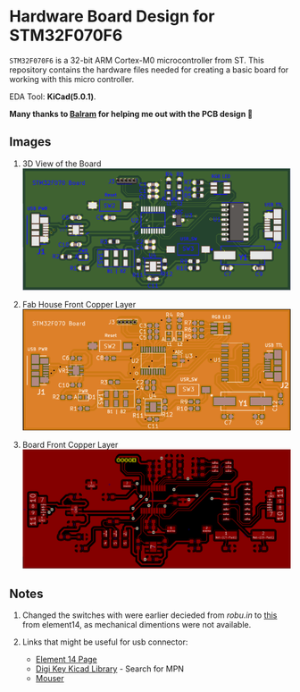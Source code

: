 # Hardware Board Design for STM32F070F6
`STM32F070F6` is a 32-bit ARM Cortex-M0 microcontroller from ST. This repository contains the hardware files needed for creating a basic board for working with this micro controller. 

EDA Tool: **KiCad(5.0.1)**.

**Many thanks to [Balram](https://www.linkedin.com/in/balram-jatav-0a6467114/) for helping me out with the PCB design :slightly_smiling_face:**

## Images
1. 3D View of the Board
![board-3d](stm32f070-board/manufacturing/board-3d.png)

2. Fab House Front Copper Layer
![board-fcu](stm32f070-board/manufacturing/fab-house-board-fcu.png)

3. Board Front Copper Layer
![board-fcu](stm32f070-board/manufacturing/board-fcu.png)


## Notes
1. Changed the switches with were earlier decieded from *robu.in* to [this](https://in.element14.com/alcoswitch-te-connectivity/fsmsm/switch-spst-0-05a-24vdc-smd/dp/1703878) from element14, as mechanical dimentions were not available.

2. Links that might be useful for usb connector:
	+ [Element 14 Page](https://in.element14.com/molex/47346-0001/usb-conn-2-0-micro-usb-type-b/dp/1568026?st=mirco%20usb%20connector)
	+ [Digi Key Kicad Library](https://github.com/Digi-Key/digikey-kicad-library/tree/master/) - Search for MPN
	+ [Mouser](https://www.mouser.in/ProductDetail/Molex/47346-0001?qs=c2CV6XM0DweJBWaSeyWeCw%3D%3D)
